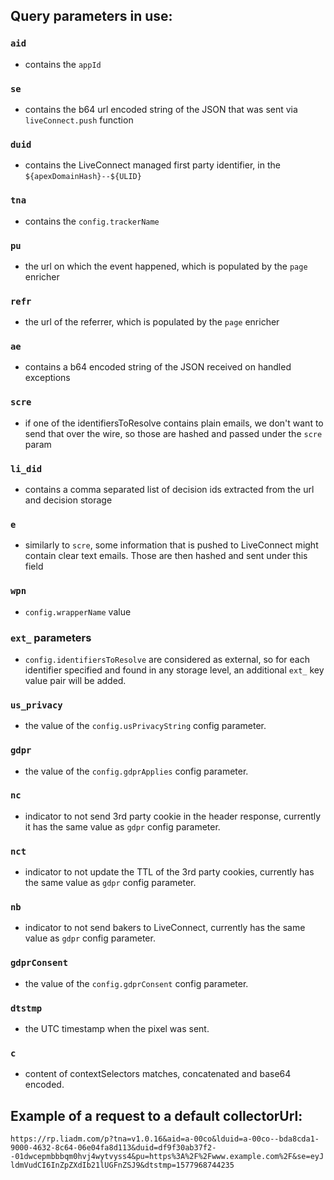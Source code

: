 ## Query parameters in use:

### `aid`
- contains the `appId`
### `se`
- contains the b64 url encoded string of the JSON that was sent via `liveConnect.push` function
### `duid`
- contains the LiveConnect managed first party identifier, in the `${apexDomainHash}--${ULID}`
### `tna`
- contains the `config.trackerName`
### `pu`
- the url on which the event happened, which is populated by the `page` enricher
### `refr`
- the url of the referrer, which is populated by the `page` enricher
### `ae`
- contains a b64 encoded string of the JSON received on handled exceptions
### `scre`
- if one of the identifiersToResolve contains plain emails, we don't want to send that over the wire, so those are hashed and passed under the `scre` param
### `li_did`
- contains a comma separated list of decision ids extracted from the url and decision storage
### `e`
- similarly to `scre`, some information that is pushed to LiveConnect might contain clear text emails. Those are then hashed and sent under this field
### `wpn`
- `config.wrapperName` value
### `ext_` parameters
- `config.identifiersToResolve` are considered as external, so for each identifier specified and found in any storage level, an additional `ext_` key value pair will be added.
### `us_privacy`
- the value of the `config.usPrivacyString` config parameter.
### `gdpr`
- the value of the `config.gdprApplies` config parameter.
### `nc`
- indicator to not send 3rd party cookie in the header response, currently it has the same value as `gdpr` config parameter.
### `nct`
- indicator to not update the TTL of the 3rd party cookies, currently has the same value as `gdpr` config parameter.
### `nb`
- indicator to not send bakers to LiveConnect, currently has the same value as `gdpr` config parameter.
### `gdprConsent`
- the value of the `config.gdprConsent` config parameter.
### `dtstmp`
- the UTC timestamp when the pixel was sent.
### `c`
- content of contextSelectors matches, concatenated and base64 encoded.

## Example of a request to a default collectorUrl:
`https://rp.liadm.com/p?tna=v1.0.16&aid=a-00co&lduid=a-00co--bda8cda1-9000-4632-8c64-06e04fa8d113&duid=df9f30ab37f2--01dwcepmbbbqm0hvj4wytvyss4&pu=https%3A%2F%2Fwww.example.com%2F&se=eyJldmVudCI6InZpZXdIb21lUGFnZSJ9&dtstmp=1577968744235`
